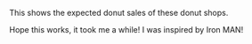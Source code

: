 This shows the expected donut sales of these donut shops.

Hope this works, it took me a while!
I was inspired by Iron MAN!

